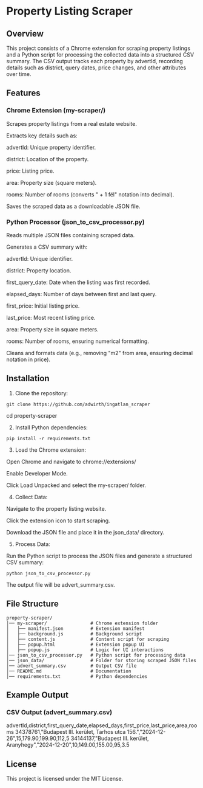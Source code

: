 # Property Listing Scraper

## Overview

This project consists of a Chrome extension for scraping property listings and a Python script for processing the collected data into a structured CSV summary. The CSV output tracks each property by advertId, recording details such as district, query dates, price changes, and other attributes over time.

## Features

### Chrome Extension (my-scraper/)

Scrapes property listings from a real estate website.

Extracts key details such as:

advertId: Unique property identifier.

district: Location of the property.

price: Listing price.

area: Property size (square meters).

rooms: Number of rooms (converts " + 1 fél" notation into decimal).

Saves the scraped data as a downloadable JSON file.

### Python Processor (json_to_csv_processor.py)

Reads multiple JSON files containing scraped data.

Generates a CSV summary with:

advertId: Unique identifier.

district: Property location.

first_query_date: Date when the listing was first recorded.

elapsed_days: Number of days between first and last query.

first_price: Initial listing price.

last_price: Most recent listing price.

area: Property size in square meters.

rooms: Number of rooms, ensuring numerical formatting.

Cleans and formats data (e.g., removing "m2" from area, ensuring decimal notation in price).

## Installation

1. Clone the repository:
```
git clone https://github.com/adwirth/ingatlan_scraper
```
cd property-scraper

2. Install Python dependencies:
```
pip install -r requirements.txt
```
3. Load the Chrome extension:

Open Chrome and navigate to chrome://extensions/

Enable Developer Mode.

Click Load Unpacked and select the my-scraper/ folder.

4. Collect Data:

Navigate to the property listing website.

Click the extension icon to start scraping.

Download the JSON file and place it in the json_data/ directory.

5. Process Data:

Run the Python script to process the JSON files and generate a structured CSV summary:
```
python json_to_csv_processor.py
```
The output file will be advert_summary.csv.

## File Structure
```
property-scraper/
│── my-scraper/                # Chrome extension folder
│   ├── manifest.json          # Extension manifest
│   ├── background.js          # Background script
│   ├── content.js             # Content script for scraping
│   ├── popup.html             # Extension popup UI
│   ├── popup.js               # Logic for UI interactions
│── json_to_csv_processor.py   # Python script for processing data
│── json_data/                 # Folder for storing scraped JSON files
│── advert_summary.csv         # Output CSV file
│── README.md                  # Documentation
│── requirements.txt           # Python dependencies
```
## Example Output

### CSV Output (advert_summary.csv)

advertId,district,first_query_date,elapsed_days,first_price,last_price,area,rooms
34378761,"Budapest III. kerület, Tarhos utca 156.","2024-12-26",15,179.90,199.90,112,5
34144137,"Budapest III. kerület, Aranyhegy","2024-12-20",10,149.00,155.00,95,3.5

## License

This project is licensed under the MIT License.

